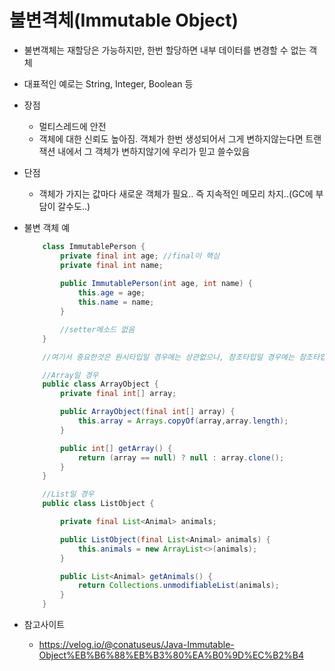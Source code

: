 # 불변격체(Immutable Object)
- 불변객체는 재할당은 가능하지만, 한번 할당하면 내부 데이터를 변경할 수 없는 객체
- 대표적인 예로는 String, Integer, Boolean 등
- 장점
  - 멀티스레드에 안전
  - 객체에 대한 신뢰도 높아짐. 객체가 한번 생성되어서 그게 변하지않는다면 트랜잭션 내에서 그 객체가 변하지않기에 우리가 믿고 쓸수있음
- 단점
  - 객체가 가지는 값마다 새로운 객체가 필요.. 즉 지속적인 메모리 차지..(GC에 부담이 갈수도..)

- 불변 객체 예
    ```java
        class ImmutablePerson {
            private final int age; //final이 핵심
            private final int name;
            
            public ImmutablePerson(int age, int name) {
                this.age = age;
                this.name = name;
            }

            //setter메소드 없음
        }

        //여기서 중요한것은 원시타입일 경우에는 상관없으나, 참조타입일 경우에는 참조타입 또한 불변이어야함!(참조타입을 final로 선언해봤자 안에 내용을 변경할수있으니까)

        //Array일 경우
        public class ArrayObject {
            private final int[] array;

            public ArrayObject(final int[] array) {
                this.array = Arrays.copyOf(array,array.length);
            }

            public int[] getArray() {
                return (array == null) ? null : array.clone();
            }
        }

        //List일 경우
        public class ListObject {

            private final List<Animal> animals;

            public ListObject(final List<Animal> animals) {
                this.animals = new ArrayList<>(animals);
            }

            public List<Animal> getAnimals() {
                return Collections.unmodifiableList(animals);
            }
        }

    ```


- 참고사이트
  - https://velog.io/@conatuseus/Java-Immutable-Object%EB%B6%88%EB%B3%80%EA%B0%9D%EC%B2%B4